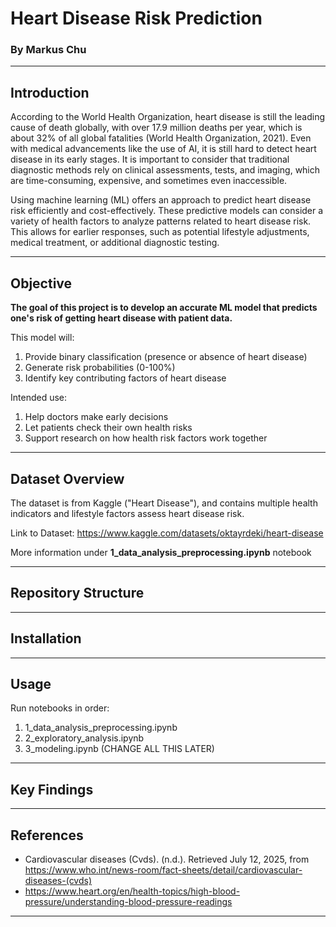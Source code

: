 # Heart Disease Risk Prediction

### By Markus Chu

---

## Introduction
According to the World Health Organization, heart disease is still the leading cause of death globally, with over 17.9 million deaths per year, which is about 32% of all global fatalities (World Health Organization, 2021). Even with medical advancements like the use of AI, it is still hard to detect heart disease in its early stages. It is important to consider that traditional diagnostic methods rely on clinical assessments, tests, and imaging, which are time-consuming, expensive, and sometimes even inaccessible.

Using machine learning (ML) offers an approach to predict heart disease risk efficiently and cost-effectively. These predictive models can consider a variety of health factors to analyze patterns related to heart disease risk. This allows for earlier responses, such as potential lifestyle adjustments, medical treatment, or additional diagnostic testing.

---

## Objective

**The goal of this project is to develop an accurate ML model that predicts one's risk of getting heart disease with patient data.**

This model will:
1. Provide binary classification (presence or absence of heart disease)
2. Generate risk probabilities (0-100%)
3. Identify key contributing factors of heart disease

Intended use:
1. Help doctors make early decisions
2. Let patients check their own health risks
3. Support research on how health risk factors work together

---

## Dataset Overview
The dataset is from Kaggle ("Heart Disease"), and contains multiple health indicators and lifestyle factors assess heart disease risk.

Link to Dataset: https://www.kaggle.com/datasets/oktayrdeki/heart-disease

More information under **1_data_analysis_preprocessing.ipynb** notebook

---

## Repository Structure

---

## Installation

---

## Usage
Run notebooks in order:
1. 1_data_analysis_preprocessing.ipynb
2. 2_exploratory_analysis.ipynb
3. 3_modeling.ipynb (CHANGE ALL THIS LATER)

---

## Key Findings

---

## References
- Cardiovascular diseases (Cvds). (n.d.). Retrieved July 12, 2025, from https://www.who.int/news-room/fact-sheets/detail/cardiovascular-diseases-(cvds)
- https://www.heart.org/en/health-topics/high-blood-pressure/understanding-blood-pressure-readings 

---